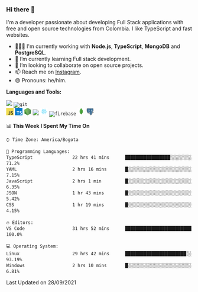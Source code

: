 ### Hi there 👋

I'm a developer passionate about developing Full Stack applications with free and open source technologies from Colombia. I like TypeScript and fast websites.

- 👨🏽‍💻 I'm currently working with **Node.js**, **TypeScript**, **MongoDB** and **PostgreSQL**.
- 🌱 I’m currently learning Full stack development.
- 🚀 I’m looking to collaborate on open source projects.
- 📫   Reach me on [Instagram](https://instagram.com/nexckycort).
- 😄  Pronouns: he/him.

**Languages and Tools:**  

<code><img height="20"  src="https://upload.wikimedia.org/wikipedia/commons/2/2d/Visual_Studio_Code_1.18_icon.svg"></code>
<code><img src="https://www.vectorlogo.zone/logos/git-scm/git-scm-icon.svg" alt="git" height="20"/> </code>
<code><img height="20" src="https://raw.githubusercontent.com/github/explore/80688e429a7d4ef2fca1e82350fe8e3517d3494d/topics/javascript/javascript.png"></code>
<code><img height="20" src="https://raw.githubusercontent.com/github/explore/80688e429a7d4ef2fca1e82350fe8e3517d3494d/topics/typescript/typescript.png"></code>
<code><img height="20" src="https://raw.githubusercontent.com/github/explore/80688e429a7d4ef2fca1e82350fe8e3517d3494d/topics/nodejs/nodejs.png"></code>
<code><img height="20" src="https://deno.land/logo.svg"></code>
<code><img height="20" src="https://raw.githubusercontent.com/github/explore/80688e429a7d4ef2fca1e82350fe8e3517d3494d/topics/react/react.png"></code>
<code><img src="https://www.vectorlogo.zone/logos/firebase/firebase-icon.svg" alt="firebase"  height="20"/></code>
<code><img src="https://raw.githubusercontent.com/devicons/devicon/master/icons/mongodb/mongodb-original.svg"  height="20"/></code>
<code><img src="https://raw.githubusercontent.com/devicons/devicon/master/icons/postgresql/postgresql-original.svg" height="20"/></code>

<!--START_SECTION:waka-->
📊 **This Week I Spent My Time On** 

```text
⌚︎ Time Zone: America/Bogota

💬 Programming Languages: 
TypeScript               22 hrs 41 mins      █████████████████░░░░░░░░   71.2% 
YAML                     2 hrs 16 mins       █░░░░░░░░░░░░░░░░░░░░░░░░   7.15% 
JavaScript               2 hrs 1 min         █░░░░░░░░░░░░░░░░░░░░░░░░   6.35% 
JSON                     1 hr 43 mins        █░░░░░░░░░░░░░░░░░░░░░░░░   5.42% 
CSS                      1 hr 19 mins        █░░░░░░░░░░░░░░░░░░░░░░░░   4.15%

🔥 Editors: 
VS Code                  31 hrs 52 mins      █████████████████████████   100.0%

💻 Operating System: 
Linux                    29 hrs 42 mins      ███████████████████████░░   93.19% 
Windows                  2 hrs 10 mins       █░░░░░░░░░░░░░░░░░░░░░░░░   6.81%

```


 Last Updated on 28/09/2021
<!--END_SECTION:waka-->
